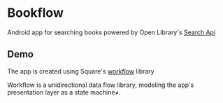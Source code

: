 # Bookflow
Android app for searching books powered by Open Library's [Search Api](https://openlibrary.org/dev/docs/api/search)
## Demo

The app is created using Square's [workflow](https://github.com/square/workflow-kotlin/tree/main) library

Workflow is a unidirectional data flow library, modeling the app's presentation layer as a state machine≠. 

